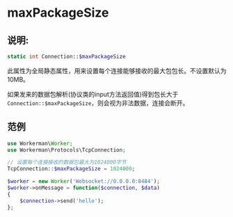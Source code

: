 # maxPackageSize

## 说明:
```php
static int Connection::$maxPackageSize
```

此属性为全局静态属性，用来设置每个连接能够接收的最大包包长。不设置默认为10MB。

如果发来的数据包解析(协议类的input方法返回值)得到包长大于```Connection::$maxPackageSize```，则会视为非法数据，连接会断开。


## 范例


```php
use Workerman\Worker;
use Workerman\Protocols\TcpConnection;

// 设置每个连接接收的数据包最大为1024000字节
TcpConnection::$maxPackageSize = 1024000;

$worker = new Worker('Websocket://0.0.0.0:8484');
$worker->onMessage = function($connection, $data)
{
    $connection->send('hello');
};
```
